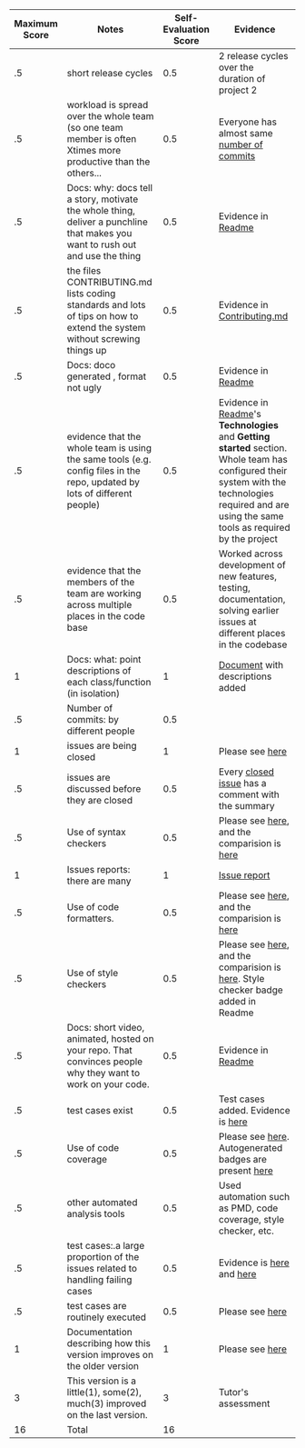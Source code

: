 
|Maximum Score|Notes|Self-Evaluation Score|Evidence|
|-|-----|---|---------|
|.5| short release cycles|0.5|2 release cycles over the duration of project 2|
|.5| workload is spread over the whole team (so one team member is often Xtimes more productive than the others...|0.5|Everyone has almost same [number of commits](https://github.com/prithvish-doshi-17/CalBot/pulse)|
|.5|Docs: why: docs tell a story, motivate the whole thing, deliver a punchline that makes you want to rush out and use the thing |0.5|Evidence in [Readme](https://github.com/prithvish-doshi-17/CalBot/blob/master/README.md) |
|.5|the files CONTRIBUTING.md lists coding standards and lots of tips on how to extend the system without screwing things up  |0.5|Evidence in [Contributing.md](https://github.com/prithvish-doshi-17/CalBot/blob/master/CONTRIBUTING.md) |
|.5|Docs: doco generated , format not ugly  |0.5|Evidence in [Readme](https://github.com/prithvish-doshi-17/CalBot/blob/master/README.md) |
|.5|evidence that the whole team is using the same tools (e.g. config files in the repo, updated by lots of different people) |0.5|Evidence in [Readme](https://github.com/prithvish-doshi-17/CalBot/blob/master/README.md)'s **Technologies** and **Getting started** section. Whole team has configured their system with the technologies required and are using the same tools as required by the project|
|.5|evidence that the members of the team are working across multiple places in the code base |0.5|Worked across development of new features, testing, documentation, solving earlier issues at different places in the codebase |
|1|Docs: what: point descriptions of each class/function (in isolation)  |1|[Document](https://github.com/prithvish-doshi-17/CalBot/blob/master/docs/Function%20Description.md) with descriptions added|
|.5|Number of commits: by different people  |0.5||
|1|issues are being closed |1|Please see [here](https://github.com/prithvish-doshi-17/CalBot/issues?q=is%3Aissue+is%3Aclosed)|
|.5|issues are discussed before they are closed |0.5|Every [closed issue](https://github.com/prithvish-doshi-17/CalBot/issues?q=is%3Aissue+is%3Aclosed) has a comment with the summary|
|.5|Use of syntax checkers |0.5|Please see [here](https://github.com/prithvish-doshi-17/CalBot/blob/master/pom.xml), and the comparision is [here](https://github.com/prithvish-doshi-17/CalBot/blob/master/reports/se%20checkers.pdf)|
|1|Issues reports: there are many  |1|[Issue report](https://github.com/prithvish-doshi-17/CalBot/blob/master/reports/Issue%20report.txt)|
|.5|Use of code formatters. |0.5|Please see [here](https://github.com/prithvish-doshi-17/CalBot/blob/master/pom.xml), and the comparision is [here](https://github.com/prithvish-doshi-17/CalBot/blob/master/reports/se%20checkers.pdf)|
|.5|Use of style checkers |0.5|Please see [here](https://github.com/prithvish-doshi-17/CalBot/blob/master/pom.xml), and the comparision is [here](https://github.com/prithvish-doshi-17/CalBot/blob/master/reports/se%20checkers.pdf). Style checker badge added in Readme|
|.5|Docs: short video, animated, hosted on your repo. That convinces people why they want to work on your code. |0.5|Evidence in [Readme](https://github.com/prithvish-doshi-17/CalBot/blob/master/README.md)|
|.5|test cases exist  |0.5|Test cases added. Evidence is [here](https://github.com/prithvish-doshi-17/CalBot/tree/master/src/test/java/com/se21/calbot)|
|.5|Use of code coverage  |0.5|Please see [here](https://github.com/prithvish-doshi-17/CalBot/blob/master/pom.xml). Autogenerated badges are present [here](https://github.com/prithvish-doshi-17/CalBot/tree/master/badges)|
|.5|other automated analysis tools|0.5|Used automation such as PMD, code coverage, style checker, etc.|
|.5|test cases:.a large proportion of the issues related to handling failing cases|0.5|Evidence is [here](https://github.com/prithvish-doshi-17/CalBot/issues/15) and [here](https://github.com/prithvish-doshi-17/CalBot/issues/7)|
|.5|test cases are routinely executed |0.5|Please see [here](https://github.com/prithvish-doshi-17/CalBot/issues/5)|
|1|Documentation describing how this version improves on the older version|1|Please see [here](https://github.com/prithvish-doshi-17/CalBot#updates-from-previous-version)| 
|3|This version is a little(1), some(2), much(3) improved on the last version.|3|Tutor's assessment| 
|16| Total|16||

